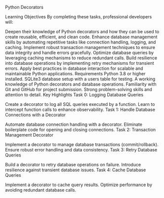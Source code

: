 Python Decorators

Learning Objectives
By completing these tasks, professional developers will:

Deepen their knowledge of Python decorators and how they can be used to create reusable, efficient, and clean code.
Enhance database management skills by automating repetitive tasks like connection handling, logging, and caching.
Implement robust transaction management techniques to ensure data integrity and handle errors gracefully.
Optimize database queries by leveraging caching mechanisms to reduce redundant calls.
Build resilience into database operations by implementing retry mechanisms for transient errors.
Apply best practices in database interaction for scalable and maintainable Python applications.
Requirements
Python 3.8 or higher installed.
SQLite3 database setup with a users table for testing.
A working knowledge of Python decorators and database operations.
Familiarity with Git and GitHub for project submission.
Strong problem-solving skills and attention to detail.
Key Highlights
Task 0: Logging Database Queries

Create a decorator to log all SQL queries executed by a function.
Learn to intercept function calls to enhance observability.
Task 1: Handle Database Connections with a Decorator

Automate database connection handling with a decorator.
Eliminate boilerplate code for opening and closing connections.
Task 2: Transaction Management Decorator

Implement a decorator to manage database transactions (commit/rollback).
Ensure robust error handling and data consistency.
Task 3: Retry Database Queries

Build a decorator to retry database operations on failure.
Introduce resilience against transient database issues.
Task 4: Cache Database Queries

Implement a decorator to cache query results.
Optimize performance by avoiding redundant database calls.
